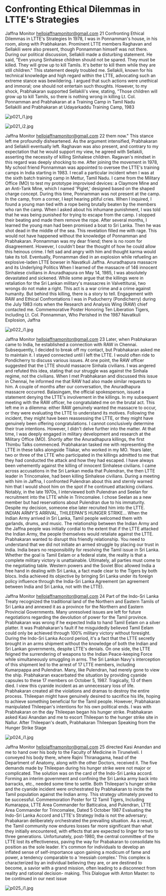 # Confronting Ethical Dilemmas in LTTE's Strategies

Jaffna Monitor
hellojaffnamonitor@gmail.com
21
Confronting Ethical Dilemmas in 
LTTE's Strategies
In 1978, I was in Ponnamman's house, 
in his room, along with Prabhakaran. 
Prominent LTTE members Raghavan 
and Sellakili were also present, though 
Ponnamman himself was not there. 
During our political discussion, Sellakili 
made a disturbing statement. He said, 
"Even young Sinhalese children should 
not be spared. They must be killed. 
They will grow up to kill Tamils. It's 
better to kill them while they are still 
children." This statement deeply troubled 
me. Sellakili, known for his technical 
knowledge and high regard within the 
LTTE, advocating such an extreme stance 
was bewildering. I argued that such 
actions were unethical and immoral; 
one should not entertain such thoughts. 
However, to my shock, Prabhakaran 
supported Sellakili's view, stating, "Those 
children will grow up to kill Tamils, 
so there is nothing wrong in killing 
Lt. Col. 
Ponnamman and 
Prabhakaran at a 
Training Camp in 
Tamil Nadu  
Sellakilli and Prabhakaran at Udayarkaddu 
Training Camp, 1983

![p021_i1.jpg](images_out/010_confronting_ethical_dilemmas_in_lttes_strategies/p021_i1.jpg)

![p021_i2.jpg](images_out/010_confronting_ethical_dilemmas_in_lttes_strategies/p021_i2.jpg)

Jaffna Monitor
hellojaffnamonitor@gmail.com
22
them now." This stance left me profoundly 
disheartened. As the argument intensified, 
Prabhakaran and Sellakili eventually left. 
Raghavan was also present, and contrary to my 
expectation that he would support my view, he 
agreed with Sellakili, asserting the necessity of 
killing Sinhalese children. Ragavan's mindset 
in this regard was deeply shocking to me.
After joining the movement in 1978, My 
school friend Ponnamman was appointed to 
oversee the LTTE's training camps in India 
starting in 1983. I recall a particular incident 
when I was at the sixth batch training camp 
in Mettur, Tamil Nadu. I came from the 
Military Office (MO) to test my prototype 
improvised devices: a Claymore Mine and 
an Anti-Tank Mine, which I named 'Piglet,' 
designed based on the shaped charge concept. 
During this time, Ponnamman was not present 
at the camp. In the camp, from a corner, I 
kept hearing pitiful cries. When I inquired, 
I found a young man tied with a rope being 
brutally beaten by the members who ran the 
camp. When I asked about his inhumane 
punishment, I was told that he was being 
punished for trying to escape 
from the camp. I stopped 
their beating and made them 
remove the rope. After several 
months, I learned the young 
man had been promised a 
boat to Sri Lanka. Then he 
was shot dead in the middle 
of the sea. This revelation 
filled me with rage. This 
would not have happened 
without the knowledge 
of Ponnamman and 
Prabhakaran. Ponnamman 
was my dear friend; there is 
no room for disagreement. 
However, I couldn't bear the 
thought of how he could allow 
this heinous crime. I felt sad 
and angry with him and thought karma would 
take its toll. Eventually, Ponnamman died in an 
explosion while refueling an explosive-laden 
LTTE bowser in Navatkuli  Jaffna. 
Anuradhapura massacre and its 
Underlying Politics
When I learned of the massacre of 146 
innocent Sinhalese civilians in Anuradhapura 
on May 14, 1985, I was absolutely devastated 
and sickened. While some argue that the 
killings were in retaliation for the Sri Lankan 
military's massacres in Valvettiturai, two 
wrongs do not make a right. This act is a war 
crime and a crime against humanity. But 
behind this killing, there is a story to tell.
Engagement with RAW and Ethical 
Confrontations
I was in Puducherry (Pondicherry) during 
the July 1983 riots when the Research and 
Analysis Wing (RAW) chief contacted me. 
Commemorative Poster Honoring Ten Liberation Tigers, Including Lt. Col. 
Ponnamman, Who Perished in the 1987 Navatkuli Explosion, Jaffna

![p022_i1.jpg](images_out/010_confronting_ethical_dilemmas_in_lttes_strategies/p022_i1.jpg)

Jaffna Monitor
hellojaffnamonitor@gmail.com
23
Later, when Prabhakaran came to India, 
he established a connection with RAW in 
Chennai. Subsequently, I decided to break 
off my contact, but Prabhakaran asked me 
to maintain it. I stayed connected until I left 
the LTTE. I would often ride to Pondicherry 
to discuss various issues. At one point, the 
RAW officer suggested that the LTTE should 
massacre Sinhala civilians. I was angered and 
refuted this idea, stating that our struggle was 
against the Sinhala regime, not the civilians. 
When I met Prabhakaran and discussed this 
issue in Chennai, he informed me that RAW 
had also made similar requests to him. 
A couple of months after our conversation, 
the Anuradhapura massacre occurred. 
Balasingam, the official spokesperson, issued 
a statement denying the LTTE's involvement 
in the killings. In my subsequent meeting 
with the RAW officer, he congratulated me 
on the brutal act. This left me in a dilemma: 
either RAW genuinely wanted the massacre 
to occur, or they were evaluating the LTTE 
to understand its motives. Following the 
incident, they might have been reassessing 
the LTTE, or they might have genuinely been 
offering congratulations. I cannot conclusively 
determine their true intentions.
However, I didn't delve further into the matter. 
At that time, I was deeply engaged in military 
development and research at the Military 
Office (MO). Shortly after the Anuradhapura 
killings, the first Thimbu Talks commenced. 
Prabhakaran tasked me with representing the 
LTTE in these talks alongside Tilakar, who 
worked in my MO. Years later, two or three 
of the LTTE who participated in the killings 
admitted to me that they had conducted 
the attack and how they had escaped. I have 
always been vehemently against the killing of 
innocent Sinhalese civilians.
I came across accusations in the Sri Lankan 
media that Pulendran, the then LTTE leader 
in Trincomalee, had been killing Sinhalese 
civilians. During a meeting with him in 
Jaffna, I confronted Pulendran about this and 
sternly warned him that I would shoot him 
on the spot if he continued attacking civilians. 
Notably, in the late 1970s, I interviewed both 
Pulendran and Seelan for recruitment into the 
LTTE while in Trincomalee. I chose Seelan 
as a new member but had reservations about 
Pulendran due to his immaturity. Despite my 
decision, someone else later recruited him into 
the LTTE.
INDIAN ARMY'S ARRIVAL, 
THILEEPAN'S HUNGER STRIKE...
When the Indian Army arrived in Sri Lanka, 
Tamil people welcomed them with garlands, 
drums, and music. The relationship between 
the Indian Army and the Jaffna people was 
initially cordial to the extent that if the 
LTTE attacked the Indian Army, the people 
themselves would retaliate against the LTTE. 
Prabhakaran wanted to disrupt this friendly 
relationship.
You need to understand that we did not 
initiate an armed struggle by placing our 
trust in India. India bears no responsibility 
for resolving the Tamil issue in Sri Lanka. 
Whether the goal is Tamil Eelam or a federal 
state, the reality is that a complete military 
victory is unattainable. Ultimately, all parties 
must come to the negotiating table. Western 
powers and the Soviet Bloc allowed India a 
free hand in dealing with Sri Lanka, a fact 
made clear to the Tigers by both blocs. India 
achieved its objective by bringing Sri Lanka 
under its foreign policy influence through the 
India-Sri Lanka Agreement (an agreement 
between India and Sri Lanka, not with the 
LTTE).

Jaffna Monitor
hellojaffnamonitor@gmail.com
24
Part of the Indo-Sri Lanka Treaty recognized 
the traditional land of the Northern and 
Eastern Tamils of Sri Lanka and annexed it 
as a province for the Northern and Eastern 
Provincial Governments. Many unresolved 
issues are left for future negotiations 
regarding the devolution of power for the 
Tamil province. Prabhakaran was wrong if 
he expected India to hand Tamil Eelam on a 
silver platter. It was Prabhakaran's fault if he 
misguidedly believed Tamil Eelam could only 
be achieved through 100% military victory 
without foresight.
During the Indo-Sri Lanka Accord period, 
it's a fact that the LTTE secretly brought in 
an arms shipment without the knowledge of 
both the Indian and Sri Lankan governments, 
despite LTTE's denials. On one side, the 
LTTE feigned the surrendering of weapons 
to the Indian Peace-keeping Force while 
simultaneously smuggling in arms. The Sri 
Lankan Navy's interception of this shipment 
led to the arrest of 17 LTTE members, 
including Kumarpappa and Pulendran. Many, 
like Pulendran, had merely gone to view the 
ship. Prabhakaran exacerbated the situation 
by providing cyanide capsules to these 17 
members on October 5, 1987. Tragically, 13 of 
them died. I view this cyanide incident as an 
unnecessary loss of life. 
Prabhakaran created all the violations and 
dramas to destroy the entire process. Thileepan 
might have genuinely desired to sacrifice his 
life, hoping to achieve something beneficial 
for the Tamil people. However, Prabhakaran 
manipulated Thileepan's intentions for his 
own political ends. I was with Prabhakaran 
on the day Thileepan began his hunger strike. 
Prabhakaran asked Kasi Anandan and me to 
escort Thileepan to the hunger strike site in 
Nallur. After Thileepan's death, Prabhakaran 
Thileepan Speaking from the Hunger Strike Stage

![p024_i1.jpg](images_out/010_confronting_ethical_dilemmas_in_lttes_strategies/p024_i1.jpg)

Jaffna Monitor
hellojaffnamonitor@gmail.com
25
directed Kasi Anandan and me to hand 
over his body to the Faculty of Medicine 
in Tirunelveli. I conveyed his body there, 
where Rajini Thiranagama, head of the 
Department of Anatomy, along with the 
other Doctors, received it.
The five demands made by Thileepan 
during his hunger strike were not major 
or complicated. The solution was on 
the card of the Indo-Sri Lanka accord. 
Forming an interim government and 
confining the Sri Lanka army back 
into barracks, etc., needed some time 
to settle. Both Thileepan's hunger 
strike and the cyanide incident were 
orchestrated by Prabhakaran to incite 
the Tamil population against the Indian 
army. This strategy ultimately proved to 
be successful.
Commemoration Poster for 12 Tamil Tigers, Including Kumarappa, LTTE Area Commander for Batticaloa, and 
Pulendran, LTTE Area Commander for Trincomalee, Dated 5 October 1987
Evaluating the Indo-Sri Lanka Accord 
and LTTE's Strategy
India is not the adversary; Prabakaran 
deliberately orchestrated the prevailing 
situation. As a result, the Tamil community now 
endures losses far more significant than what 
they initially encountered, with effects that are 
expected to linger for two to three generations. 
Unfortunately, post-1980, the central committee 
of the LTTE lost its effectiveness, paving the 
way for Prabakaran to consolidate his position 
as the sole leader. It's common for individuals 
to develop an inflated sense of self-importance 
upon gaining a modicum of fame and power, 
a tendency comparable to a 'messiah complex.' 
This complex is characterized by an individual 
believing they are, or are destined to become, a 
savior with a grand mission, often leading to a 
disconnect from reality and rational decision-
making.
This Dialogue with Anton Master: to be 
continued in our next issue

![p025_i1.jpg](images_out/010_confronting_ethical_dilemmas_in_lttes_strategies/p025_i1.jpg)


